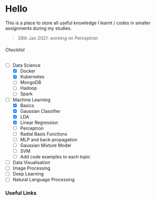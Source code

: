 # Hello
This is a place to store all useful knowledge I learnt / codes in smaller assignments during my studies.

> 26th Jan 2021:
> working on Perceptron

###### Checklist
- [ ] Data Science
    - [x] Docker
    - [x] Kubernetes
    - [ ] MongoDB
    - [ ] Hadoop
    - [ ] Spark
- [ ] Machine Learning
    - [x] Basics
    - [x] Gaussian Classifier
    - [x] LDA
    - [x] Linear Regression
    - [ ] Perceptron
    - [ ] Radial Basis Functions
    - [ ] MLP and back-propagation
    - [ ] Gaussian Mixture Model
    - [ ] SVM
    - [ ] Add code examples to each topic
- [ ] Data Visualisation
- [ ] Image Processing
- [ ] Deep Learning
- [ ] Natural Language Processing

### Useful Links

